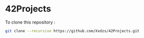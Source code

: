 # 42Projects

To clone this repository :
```sh
git clone --recursive https://github.com/Xxdzs/42Projects.git
```
